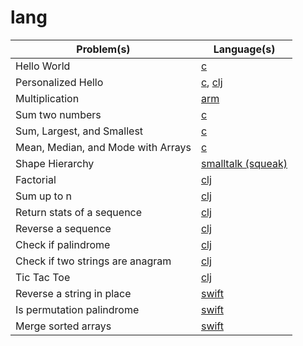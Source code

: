 # lang

Problem(s) | Language(s)
--- | ---
Hello World | [c](https://github.com/hoanhan101/lang/blob/master/c/hello_world.c)
Personalized Hello | [c](https://github.com/hoanhan101/lang/blob/master/c/personalized_hello.c), [clj](https://github.com/hoanhan101/lang/blob/master/clj/personalized-hello.clj)
Multiplication | [arm](https://github.com/hoanhan101/lang/blob/master/arm/FastMultiply)
Sum two numbers | [c](https://github.com/hoanhan101/lang/blob/master/c/sum_two_int.c)
Sum, Largest, and Smallest | [c](https://github.com/hoanhan101/lang/blob/master/c/sum_largest_smallest.c)
Mean, Median, and Mode with Arrays | [c](https://github.com/hoanhan101/lang/blob/master/c/mean_median_mode.c)
Shape Hierarchy | [smalltalk (squeak)](https://github.com/hoanhan101/lang/blob/master/smalltalk/Shape.st)
Factorial | [clj](https://github.com/hoanhan101/lang/blob/master/clj/factorial.clj)
Sum up to n | [clj](https://github.com/hoanhan101/lang/blob/master/clj/sum-up-to-n.clj)
Return stats of a sequence | [clj](https://github.com/hoanhan101/lang/blob/master/clj/stats.clj)
Reverse a sequence | [clj](https://github.com/hoanhan101/lang/blob/master/clj/reverse-seq.clj)
Check if palindrome | [clj](https://github.com/hoanhan101/lang/blob/master/clj/palindrome.clj)
Check if two strings are anagram | [clj](https://github.com/hoanhan101/lang/blob/master/clj/anagram.clj)
Tic Tac Toe | [clj](https://github.com/hoanhan101/lang/blob/master/clj/tictactoe.clj)
Reverse a string in place | [swift](https://github.com/hoanhan101/lang/blob/master/swift/revstring.swift)
Is permutation palindrome | [swift](https://github.com/hoanhan101/lang/blob/master/swift/palindrome.swift)
Merge sorted arrays | [swift](https://github.com/hoanhan101/lang/blob/master/swift/merge.swift)
